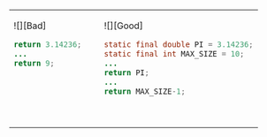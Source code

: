 <table> 
<tr>
  <td valign="top">

![][Bad]
```java
return 3.14236;
...
return 9;
```
  </td>
  <td>&nbsp;&nbsp;<br><br></td>
  <td valign="top">

![][Good]
```java
static final double PI = 3.14236;
static final int MAX_SIZE = 10;
...
return PI;
...
return MAX_SIZE-1;
```
  </td>
</tr>
</table> 





